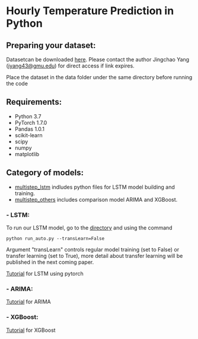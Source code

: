 # Hourly Temperature Prediction in Python


## Preparing your dataset:

Datasetcan be downloaded [here](https://exchangelabsgmu-my.sharepoint.com/:f:/g/personal/jyang43_masonlive_gmu_edu/En-TZLF4UVBAqyCtiyQOYM0BU3leFL4TSCJd18xoIXovGA?e=b3LTcq). Please contact the author Jingchao Yang (jyang43@gmu.edu) for direct access if link expires.

Place the dataset in the data folder under the same directory before running the code 

## Requirements:
- Python 3.7
- PyTorch 1.7.0
- Pandas 1.0.1
- scikit-learn
- scipy
- numpy
- matplotlib

## Category of models:

* [multistep_lstm](multistep_lstm) indludes python files for LSTM model building and training. 
* [multistep_others](multistep_others) includes comparison model ARIMA and XGBoost.


### - LSTM:

To run our LSTM model, go to the [directory](multistep_lstm) and using the command

```python run_auto.py --transLearn=False```

Argument "transLearn" controls regular model training (set to False) or transfer learning (set to True), more detail about transfer learning will be published in the next coming paper.

[Tutorial](https://stackabuse.com/time-series-prediction-using-lstm-with-pytorch-in-python/) for LSTM using pytorch 

### - ARIMA:

[Tutorial](https://www.kaggle.com/sumi25/understand-arima-and-tune-p-d-q) for ARIMA 

### - XGBoost:

[Tutorial](https://www.kaggle.com/furiousx7/xgboost-time-series) for XGBoost 
